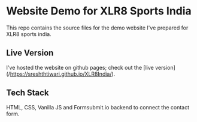# Website Demo for XLR8 Sports India

This repo contains the source files for the demo website I've prepared for XLR8 sports india.

## Live Version

I've hosted the website on github pages; check out the [live version] (/https://sreshthtiwari.github.io/XLR8India/).

## Tech Stack

HTML, CSS, Vanilla JS and Formsubmit.io backend to connect the contact form.
